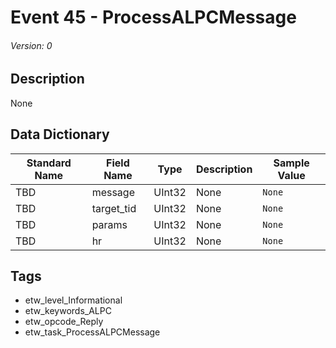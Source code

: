 # Event 45 - ProcessALPCMessage
###### Version: 0

## Description
None

## Data Dictionary
|Standard Name|Field Name|Type|Description|Sample Value|
|---|---|---|---|---|
|TBD|message|UInt32|None|`None`|
|TBD|target_tid|UInt32|None|`None`|
|TBD|params|UInt32|None|`None`|
|TBD|hr|UInt32|None|`None`|

## Tags
* etw_level_Informational
* etw_keywords_ALPC
* etw_opcode_Reply
* etw_task_ProcessALPCMessage